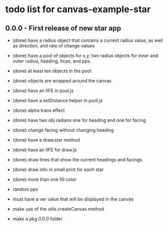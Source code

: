 # todo list for canvas-example-star

## 0.0.0 - First release of new star app
* (done) have a radius object that contains a current radius value, as well as direction, and rate of change values
* (done) have a pool of objects for x,y, two radius objects for inner and outer radius, heading, hcps, and pps.
* (done) at least ten objects in the pool
* (done) objects are wrapped around the canvas
* (done) have an IIFE in pool.js
* (done) have a setDistance helper in pool.js
* (done) alpha trans effect
* (done) have two obj radians one for heading and one for facing
* (done) change facing without changing heading
* (done) have a draw.star method
* (done) have an IIFE for draw.js
* (done) draw lines that show the current headings and facings
* (done) draw info in small print for each star
* (done) more than one fill color
* random pps

* must have a ver value that will be displayed in the canvas
* make use of the utils.createCanvas method
* make a pkg 0.0.0 folder